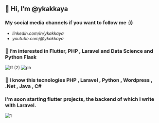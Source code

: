  ## 👋 Hi, I’m @ykakkaya
 
 ### My social media channels if you want to follow me :))
-   *linkedin.com/in/ykakkaya*
-   *youtube.com/@ykakkaya*
  ### 👀 I’m interested in Flutter, PHP , Laravel and Data Science and Python Flask
  
  
  ![ff (2)](https://user-images.githubusercontent.com/100940437/215720691-b2e3baac-4504-4ba4-bfeb-5f6dd36024f5.jpg)
 ![ph](https://github.com/ykakkaya/ykakkaya/assets/100940437/dccf58f1-41b5-406c-be96-dddcabeb6d18)
 
 ### 🌱 I know this tecnologies PHP , Laravel , Python ,  Wordpress , .Net , Java , C# 

 ### I'm soon starting flutter projects, the backend of which I write with Laravel.

![1](https://user-images.githubusercontent.com/100940437/198726362-e761d5d9-1357-4bd5-acfc-b6faebf5b1c6.jpg)






<!---
ykakkaya/ykakkaya is a ✨ special ✨ repository because its `README.md` (this file) appears on your GitHub profile.
You can click the Preview link to take a look at your changes.
--->
